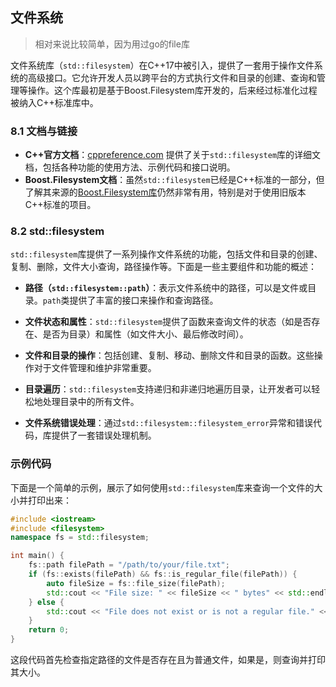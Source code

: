 ## 文件系统

> 相对来说比较简单，因为用过go的file库

文件系统库（`std::filesystem`）在C++17中被引入，提供了一套用于操作文件系统的高级接口。它允许开发人员以跨平台的方式执行文件和目录的创建、查询和管理等操作。这个库最初是基于Boost.Filesystem库开发的，后来经过标准化过程被纳入C++标准库中。

### 8.1 文档与链接

- **C++官方文档**：[cppreference.com](https://en.cppreference.com/w/cpp/filesystem) 提供了关于`std::filesystem`库的详细文档，包括各种功能的使用方法、示例代码和接口说明。
- **Boost.Filesystem文档**：虽然`std::filesystem`已经是C++标准的一部分，但了解其来源的[Boost.Filesystem库](https://www.boost.org/doc/libs/release/libs/filesystem/)仍然非常有用，特别是对于使用旧版本C++标准的项目。

### 8.2 std::filesystem

`std::filesystem`库提供了一系列操作文件系统的功能，包括文件和目录的创建、复制、删除，文件大小查询，路径操作等。下面是一些主要组件和功能的概述：

- **路径（`std::filesystem::path`）**：表示文件系统中的路径，可以是文件或目录。`path`类提供了丰富的接口来操作和查询路径。

- **文件状态和属性**：`std::filesystem`提供了函数来查询文件的状态（如是否存在、是否为目录）和属性（如文件大小、最后修改时间）。

- **文件和目录的操作**：包括创建、复制、移动、删除文件和目录的函数。这些操作对于文件管理和维护非常重要。

- **目录遍历**：`std::filesystem`支持递归和非递归地遍历目录，让开发者可以轻松地处理目录中的所有文件。

- **文件系统错误处理**：通过`std::filesystem::filesystem_error`异常和错误代码，库提供了一套错误处理机制。

### 示例代码

下面是一个简单的示例，展示了如何使用`std::filesystem`库来查询一个文件的大小并打印出来：

```cpp
#include <iostream>
#include <filesystem>
namespace fs = std::filesystem;

int main() {
    fs::path filePath = "/path/to/your/file.txt";
    if (fs::exists(filePath) && fs::is_regular_file(filePath)) {
        auto fileSize = fs::file_size(filePath);
        std::cout << "File size: " << fileSize << " bytes" << std::endl;
    } else {
        std::cout << "File does not exist or is not a regular file." << std::endl;
    }
    return 0;
}
```

这段代码首先检查指定路径的文件是否存在且为普通文件，如果是，则查询并打印其大小。

